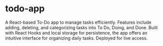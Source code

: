 # todo-app
A React-based To-Do app to manage tasks efficiently. Features include adding, deleting, and categorizing tasks into To Do, Doing, and Done. Built with React Hooks and local storage for persistence, the app offers an intuitive interface for organizing daily tasks. Deployed for live access.
